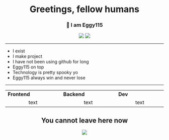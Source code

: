 <h1 align="center">
  Greetings, fellow humans
</h1>
<h3 align="center">
  👋 I am Eggy115
</h3>

<p align="center">
  <img src="https://img.shields.io/badge/AWS-blue" /> 
  <img src="https://user-images.githubusercontent.com/79756011/215318161-5a460e76-2d8c-4441-b20e-2ae1ee036ff5.svg"/>
</p>

<hr>

- I exist
- I make project
- I have not been using github for long
- Eggy115 on top
- Technology is pretty spooky yo
- Eggy115 always win and never lose

<hr>

<div align="center" style="width:100%"> 
  <table>
    <tr>
      <td valign="center" width="100px"><b>Frontend<b></td>
      <td valign="center" width="100px"><b>Backend<b></td>
      <td valign="center" width="100px"><b>Dev<b></td>
    </tr>
    <tr>
      <td valign="center" align="center" width="300px">
        text
      </td>      
      <td valign="center" align="center" width="300px">
        text
      </td>
      <td valign="center" align="center" width="300px">
        text
      </td>
    </tr>
  </table>
</div>
    

</p>

<h2 align="center"> You cannot leave here now </h2>
<p align="center">
  <img src="https://capsule-render.vercel.app/api?type=waving&color=gradient&height=65&section=footer"/>
</p>
